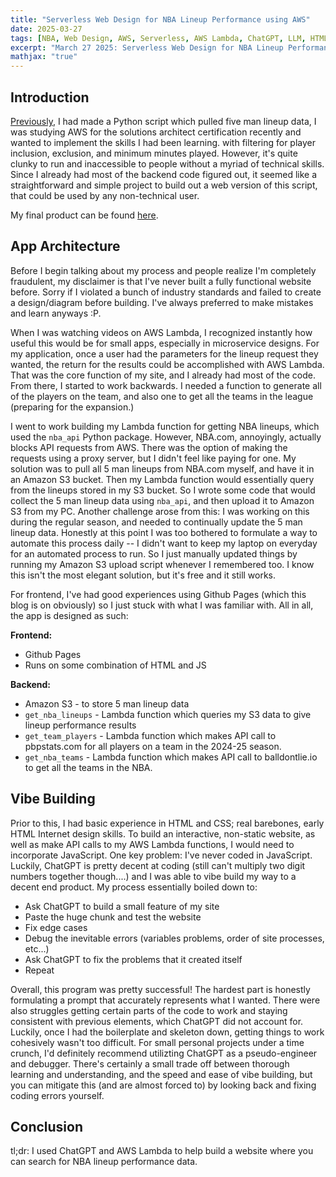 ```yaml
---
title: "Serverless Web Design for NBA Lineup Performance using AWS"
date: 2025-03-27
tags: [NBA, Web Design, AWS, Serverless, AWS Lambda, ChatGPT, LLM, HTML, JavsScript]
excerpt: "March 27 2025: Serverless Web Design for NBA Lineup Performance using AWS"
mathjax: "true"
---
```


## Introduction 


<p>
<a href="https://jeremylu43.github.io/nba_lineup_scraper/">Previously</a>, I had made a Python script which pulled five man lineup data,
I was studying AWS for the solutions architect certification recently and wanted to implement the skills I had been learning. 
with filtering for player inclusion, exclusion, and minimum minutes played. However, it's quite clunky to run and inaccessible to people
without a myriad of technical skills. Since I already had most of the backend code figured out, it seemed like a straightforward and simple
project to build out a web version of this script, that could be used by any non-technical user.
</p>

<p>
My final product can be found <a href="https://nba-lineup-finder.github.io/">here</a>.
</p>


## App Architecture

<p>
Before I begin talking about my process and people realize I'm completely fraudulent, my disclaimer is that I've never built a fully functional website before.
Sorry if I violated a bunch of industry standards and failed to create a design/diagram before building. I've always preferred to make mistakes and learn anyways :P.
</p>

<p>
When I was watching videos on AWS Lambda, I recognized instantly how useful this would be for small apps, especially in microservice designs. 
For my application, once a user had the parameters for the lineup request they wanted, the return for the results could be accomplished with AWS Lambda. That was
the core function of my site, and I already had most of the code. From there, I started to work backwards. 
I needed a function to generate all of the players on the team, and also one to get all the teams in the league (preparing for the expansion.)
</p>

<p>
I went to work building my Lambda function for getting NBA lineups, which used the <code>nba_api</code> Python package. 
However, NBA.com, annoyingly, actually blocks API requests from AWS. There was the option of making the requests using a proxy server, but I didn't feel like
paying for one. My solution was to pull all 5 man lineups from NBA.com myself, and have it in an Amazon S3 bucket. Then my Lambda function would
essentially query from the lineups stored in my S3 bucket. So I wrote some code that would collect the 5 man lineup data using <code>nba_api</code>, and then upload
it to Amazon S3 from my PC. Another challenge arose from this: I was working on this during the regular season, and needed
to continually update the 5 man lineup data. Honestly at this point I was too bothered to formulate a way to automate this process daily -- I didn't want to 
keep my laptop on everyday for an automated process to run. So I just manually updated things by running my Amazon S3 upload script whenever I remembered too.
I know this isn't the most elegant solution, but it's free and it still works.
</p>

<p>
For frontend, I've had good experiences using Github Pages (which this blog is on obviously) so I just stuck with what I was familiar with. All in all, the app
is designed as such:
</p>


**Frontend:**

- Github Pages
- Runs on some combination of HTML and JS



**Backend:**

- Amazon S3 - to store 5 man lineup data
- `get_nba_lineups` - Lambda function which queries my S3 data to give lineup performance results
- `get_team_players` - Lambda function which makes API call to pbpstats.com for all players on a team in the 2024-25 season.
- `get_nba_teams` - Lambda function which makes API call to balldontlie.io to get all the teams in the NBA.


## Vibe Building

<p>
Prior to this, I had basic experience in HTML and CSS; real barebones, early HTML Internet design skills. To build an interactive, non-static website, as well as
make API calls to my AWS Lambda functions, I would need to incorporate JavaScript. One key problem: I've never coded in JavaScript. Luckily, ChatGPT is pretty decent
at coding (still can't multiply two digit numbers together though....) and I was able to vibe build my way to a decent end product. My process essentially boiled down to:
</p>

- Ask ChatGPT to build a small feature of my site
- Paste the huge chunk and test the website
- Fix edge cases
- Debug the inevitable errors (variables problems, order of site processes, etc...)
- Ask ChatGPT to fix the problems that it created itself
- Repeat

<p>
Overall, this program was pretty successful! The hardest part is honestly formulating a prompt that accurately represents what I wanted. There were also struggles
getting certain parts of the code to work and staying consistent with previous elements, which ChatGPT did not account for.
Luckily, once I had the boilerplate and skeleton down, getting things to work cohesively wasn't too difficult. For small personal projects under a time crunch, I'd definitely 
recommend utilizting ChatGPT as a pseudo-engineer and debugger. There's certainly a small trade off between thorough learning and understanding, 
and the speed and ease of vibe building, but you can mitigate this (and are almost forced to) by looking back and fixing coding errors yourself.
</p>

## Conclusion
<p>
tl;dr: I used ChatGPT and AWS Lambda to help build a website where you can search for NBA lineup performance data.
</p>


